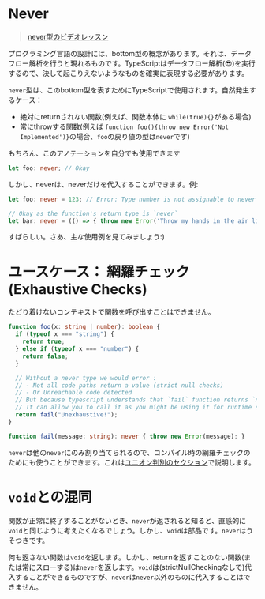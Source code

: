 # Never

> [never型のビデオレッスン](https://egghead.io/lessons/typescript-use-the-never-type-to-avoid-code-with-dead-ends-using-typescript)

プログラミング言語の設計には、bottom型の概念があります。それは、データフロー解析を行うと現れるものです。TypeScriptはデータフロー解析(😎)を実行するので、決して起こりえないようなものを確実に表現する必要があります。

`never`型は、このbottom型を表すためにTypeScriptで使用されます。自然発生するケース：

* 絶対にreturnされない関数(例えば、関数本体に `while(true){}`がある場合)
* 常にthrowする関数(例えば `function foo(){throw new Error('Not Implemented')}`の場合、`foo`の戻り値の型は`never`です)

もちろん、このアノテーションを自分でも使用できます

```ts
let foo: never; // Okay
```

しかし、neverは、neverだけを代入することができます。例:

```ts
let foo: never = 123; // Error: Type number is not assignable to never

// Okay as the function's return type is `never`
let bar: never = (() => { throw new Error('Throw my hands in the air like I just dont care') })();
```

すばらしい。さあ、主な使用例を見てみましょう:)

# ユースケース： 網羅チェック(Exhaustive Checks)

たどり着けないコンテキストで関数を呼び出すことはできません。

```ts
function foo(x: string | number): boolean {
  if (typeof x === "string") {
    return true;
  } else if (typeof x === "number") {
    return false;
  }

  // Without a never type we would error :
  // - Not all code paths return a value (strict null checks)
  // - Or Unreachable code detected
  // But because typescript understands that `fail` function returns `never`
  // It can allow you to call it as you might be using it for runtime safety / exhaustive checks.
  return fail("Unexhaustive!");
}

function fail(message: string): never { throw new Error(message); }
```

`never`は他の`never`にのみ割り当てられるので、コンパイル時の網羅チェックのためにも使うことができます。これは[ユニオン判別のセクション](./discriminated-unions.md)で説明します。

# `void`との混同

関数が正常に終了することがないとき、`never`が返されると知ると、直感的に`void`と同じように考えたくなるでしょう。しかし、`void`は部品です。`never`はうそつきです。

何も返さない関数は`void`を返します。しかし、returnを返すことのない関数(または常にスローする)は`never`を返します。`void`は(strictNullCheckingなしで)代入することができるものですが、`never`は`never`以外のものに代入することはできません。
